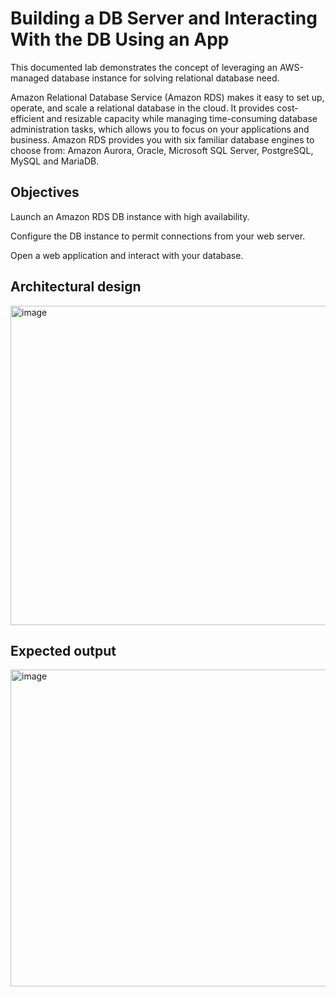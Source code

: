 # Building a DB Server and Interacting With the DB Using an App

This documented lab demonstrates the concept of leveraging an AWS-managed database instance for solving relational database need.

Amazon Relational Database Service (Amazon RDS) makes it easy to set up, operate, and scale a relational database in the cloud. 
It provides cost-efficient and resizable capacity while managing time-consuming database administration tasks, which allows you to focus on your applications and business. 
Amazon RDS provides you with six familiar database engines to choose from: Amazon Aurora, Oracle, Microsoft SQL Server, PostgreSQL, MySQL and MariaDB.

## Objectives 

Launch an Amazon RDS DB instance with high availability.

Configure the DB instance to permit connections from your web server.

Open a web application and interact with your database.


## Architectural design


<img width="1067" height="511" alt="image" src="https://github.com/user-attachments/assets/d9313fd7-5b1b-436e-9781-2c092462cd2f" />


## Expected output

<img width="1064" height="507" alt="image" src="https://github.com/user-attachments/assets/cc52fe43-7a49-41ac-b79e-201d21172b45" />


